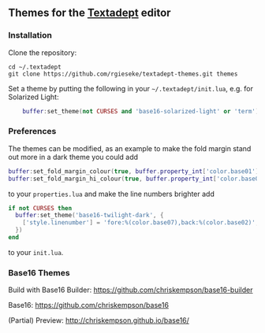 ## Themes for the [Textadept](http://foicica.com/textadept/) editor

### Installation

Clone the repository:

    cd ~/.textadept
    git clone https://github.com/rgieseke/textadept-themes.git themes

Set a theme by putting the following in your `~/.textadept/init.lua`, e.g. for
Solarized Light:

```lua
    buffer:set_theme(not CURSES and 'base16-solarized-light' or 'term')
```

### Preferences

The themes can be modified, as an example to make the fold margin stand out
more in a dark theme you could add

```lua
buffer:set_fold_margin_colour(true, buffer.property_int['color.base01'])
buffer:set_fold_margin_hi_colour(true, buffer.property_int['color.base02'])
```

to your `properties.lua` and make the line numbers brighter add

```lua
if not CURSES then
  buffer:set_theme('base16-twilight-dark', {
    ['style.linenumber'] = 'fore:%(color.base07),back:%(color.base02)',
  })
end
```

to your `init.lua`.

### Base16 Themes

Build with Base16 Builder: <https://github.com/chriskempson/base16-builder>

Base16: <https://github.com/chriskempson/base16>

(Partial) Preview: <http://chriskempson.github.io/base16/>
